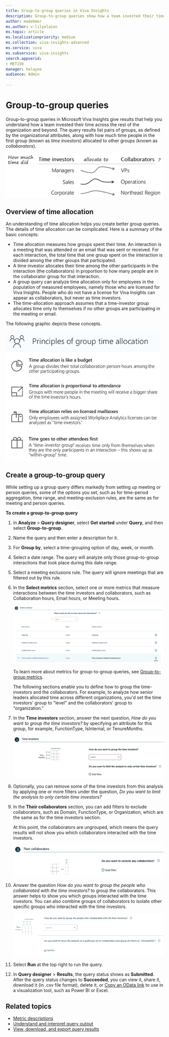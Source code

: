 ```yaml
---
title: Group-to-group queries in Viva Insights
description: Group-to-group queries show how a team invested their time across the rest of the organization and beyond with Microsoft Viva Insights  
author: madehmer
ms.author: v-lilyolason
ms.topic: article
ms.localizationpriority: medium 
ms.collection: viva-insights-advanced 
ms.service: viva 
ms.subservice: viva-insights 
search.appverid: 
- MET150 
manager: helayne
audience: Admin

---
```


# Group-to-group queries

Group-to-group queries in Microsoft Viva Insights give results that help you understand how a team invested their time across the rest of the organization and beyond. The query results list pairs of groups, as defined by the organizational attributes, along with how much time people in the first group (known as _time investors_) allocated to other groups (known as _collaborators_).

![Group A allocates time to Group B.](../Images/WpA/tutorials/Group-query1.png)

## Overview of time allocation

An understanding of time allocation helps you create better group queries. The details of time allocation can be complicated. Here is a summary of the basic concepts:

* Time allocation measures how groups spent their time. An interaction is a meeting that was attended or an email that was sent or received. For each interaction, the total time that one group spent on the interaction is divided among the other groups that participated.
* A time investor allocates their time among the other participants in the interaction (the collaborators) in proportion to how many people are in the collaborator group for that interaction.
* A group query can analyze time allocation only for employees in the population of measured employees, namely those who are licensed for Viva Insights. People who do not have a license for Viva Insights can appear as collaborators, but never as time investors.
* The time-allocation approach assumes that a time-investor group allocates time only to themselves if no other groups are participating in the meeting or email.

The following graphic depicts these concepts.

 ![Principles of time allocation.](../Images/WpA/Tutorials/principals-of-time-allocation.png)

<!-- Per Dheepak, this pptx is not for public consumption 
> [!Note]  
> For more information, see the time allocation tutorial, which explains the logic and works through several examples. 
-->

## Create a group-to-group query

While setting up a group query differs markedly from setting up meeting or person queries, some of the options you set, such as for time-period aggregation, time range, and meeting-exclusion rules, are the same as for meeting and person queries.

**To create a group-to-group query**

1. In **Analyze** > **Query designer**, select **Get started** under **Query**, and then select **Group-to-group**.
2. Name the query and then enter a description for it.
3. For **Group by**, select a time-grouping option of day, week, or month.
4. Select a date range. The query will analyze only those group-to-group interactions that took place during this date range.
5. Select a meeting exclusions rule. The query will ignore meetings that are filtered out by this rule.
6. In the **Select metrics** section, select one or more metrics that measure interactions between the time investors and collaborators, such as Collaboration hours, Email hours, or Meeting hours.

   ![Select metrics.](../Images/WpA/tutorials/g2g-01-select-metrics_2.png)

   To learn more about metrics for group-to-group queries, see [Group-to-group metrics](/viva/insights/use/metric-definitions?toc=/viva/insights/use/toc.json&bc=/viva/insights/breadcrumb/toc.json#group-to-group-metrics).

   The following sections enable you to define how to group the time-investors and the collaborators. For example, to analyze how senior leaders allocated time across different organizations, you'd set the time investors' group to "level" and the collaborators' group to "organization."

7. In the **Time investors** section, answer the next question, _How do you want to group the time investors?_ by specifying an attribute for this group, for example, FunctionType, IsInternal, or TenureMonths. 

   ![Group and filter time investors.](../Images/WpA/tutorials/g2g-02-group-filter-time-investors.png)

8. Optionally, you can remove some of the time investors from this analysis by applying one or more filters under the question, _Do you want to limit the analysis to only certain time investors?_

9. In the **Their collaborators** section, you can add filters to exclude collaborators, such as Domain, FunctionType, or Organization, which are the same as for the time investors section.

   At this point, the collaborators are ungrouped, which means the query results will not show you which collaborators interacted with the time investors.

   ![Exclude collaborators.](../Images/WpA/tutorials/g2g-03-exclude-collaborators.png)

10. Answer the question _How do you want to group the people who collaborated with the time investors?_ to group the collaborators. This answer helps to show you which groups interacted with the time investors. You can also combine groups of collaborators to isolate other specific groups who interacted with the time investors.

    ![Group collaborators.](../Images/WpA/tutorials/g2g-04-group-collaborators.png)

11. Select **Run** at the top right to run the query.

12. In **Query designer** > **Results**, the query status shows as **Submitted**. After the query status changes to **Succeeded**, you can view it, share it, download it (in .csv file format), delete it, or [Copy an OData link](/viva/insights/use/view-download-and-export-query-results?toc=/viva/insights/use/toc.json&bc=/viva/insights/breadcrumb/toc.json#get-a-link-for-an-odata-feed-to-use-in-power-bi) to use in a visualization tool, such as Power BI or Excel.

## Related topics

* [Metric descriptions](../Use/Metric-definitions.md)
* [Understand and interpret query output](../Use/csv-query-output-file.md)
* [View, download, and export query results](../Use/View-download-and-export-query-results.md)

<!-- VERIFY THIS CONTENT THEN MAKE A NEW TOPIC OUT OF IT. FOR MORE IN-DEPTH LEARNERS

# Walkthrough

## Group time investors or collaborators

Before you create a query, you need a clear concept of the question that you want the query to answer. Whose time do you want to analyze, and what do you want to know about it. The example we'll use here is that of your Sales team. Specifically, how much time did they spend over a particular six-month period with the Product marketing team. To obtain this information, write a query that uses grouping and filtering, as described in this section. 

Using the Their collaborators section of the Group-to-group query page

### What grouping means

When you use the Group collaborators option, you create groups by finding commonalities between individuals. For example, do you want a group of people who all work in offices in the same time zone? Do you want a group of managers all at the same level? Do you want all people who work in IT to form a group? These are all attributes that are uploaded in the HR data. You can use any HR data attribute for grouping, plus one other attribute: the person's email domain. 

### What grouping accomplishes

When you create a query, you typically find out how much time certain people spent with certain other people. That is, you take the time that the "time investors" spent in the meeting and you allocate that time proportionally among the distinct other groups that were represented in (attended) the interaction.

## Step-by-step example

In this example, you want to find out how much time the people in Sales spent with marketing people in their interactions over the six-month period. These are the steps you take:

**To create the Sales - Product marketing query**

 1. Open the Queries page in Viva Insights.
 2. Select **Group-to-group** query.
 3. Enter a name and a description for the query.
 4. Indicate any particular meeting exclusions, or use the default set of meeting exclusions. 
 5. In the **Select metrics** section, select an interaction type to learn more about. In this case, select Hours.
 6. Several metrics pertain to this interaction type. Choose the metric that most closely matches the information you want. Now go to the Time investors section.
 7. You want to study the people in Sales. Sales is an example of a workplace function, so select FunctionType under How do you want to group the time investors?
 8. The next question is Do you want to limit the analysis to only certain time investors? Because you want to limit your current study to people in Sales, the answer is Yes. Create a filter in which FunctionType = Sales. You have just created a group that the query will report about. Move on to the Their collaborators section.
 9.  The first question in this section is Do you want to exclude any collaborators? The answer to this question depends on the scope of information that you want your query to supply. Your goal is to study the interaction between Sales and Product marketing. If these interactions are all you want to know about, you can now exclude all collaborators other than Product marketing. Do this by setting FunctionType in the left side of the filter builder, and adding all groups other than Product marketing on the right side. 
  
     Alternatively, you could exclude no groups. This would still answer your core question -- How much time did Sales spend with Marketing during these six months? But by letting the data from other groups also appear, you would see the Sales-Marketing interactions in the broader context of the overall behavior of your Sales team.

 10. Move on to the next question: How do you want to group the people who collaborated with the time investors? Because you are interested in the collaborators who are in Product marketing, and Product marketing is a workplace function, you want to group by workplace function, so select FunctionType.
 11. Finally, answer the question: Are there any collaborators you'd like to group all together to simplify the results? This question lets you optionally designate as "noise" the query results that you do not want to focus on. 

     Remember that you just selected FunctionType as the grouping mechanism for collaborators. If you do not answer this final question, the query will return discrete data about each group that interacted with your people in Sales. 

     If you do answer this question, you can have the query results treat all groups other than Product marketing as one "other" group, which it appropriately names "Other." To do this, in the filter builder, select FunctionType on the left, Equals in the center, and on the right, select all options other than Product Marketing. Now, when the query returns its results, all these other groups will appear together as one group called "Other." 

When we run this query, the query does this: It considers the time that the time investors spent in share interactions (such as meetings) and allocates it proportionally among the distinct other groups that attended the interaction. Again, note that groups are defined by the organizational (HR) attributes that selected to define them. 

## Group to simplify: more details

You can make your query results easier to interpret by using the Group to simplify option in the Their collaborators section. 
Grouping to simply doesn't change the allocation of time; it just simplifies the output of your query. In effect, it removes noise so that you can focus more easily on the data that you are seeking, on the answer to your question.

For example, the Sales team has met with individuals on six other teams. You care only about how much time they spent with one of those other teams, Product marketing. Use Group to simplify to concentrate on Product marketing. 

Although Sales also met with people in IT, Finance, R&D, Engineering, and Operations, you don't care about the time they spend with those groups. The total amount of time they spent with all those other groups combined might interest you, but the detailed breakdown does not. To clean up the query output in this regard, use the Group to simplify option under Their collaborators. The query results then treat Product Marketing as one group, and all other internal collaborators as a second group, called "other." Note that you cannot specify more than one "other" group; however, WpA automatically groups others into two groups by domain, internal others and external others. 

DELETED PER HARSHIT 25 JUNE 2018
7. Unlike with person or meeting queries, group-to-group queries require you to select a single metric of between-group collaboration:

* **Count** gives you the number of interactions that occurred between the two groups. These interactions are not subject to the time-allocation rules.

* **Hours** gives you how much time each time-investor group allocated to collaborators, regardless of who initiated the meeting or email.

* **Organizational load** is similar to hours but is limited to only the time associated with activities initiated by the time-investor group. -->